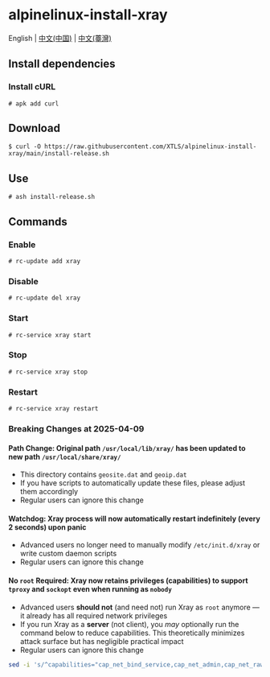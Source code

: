 # alpinelinux-install-xray

English | [中文(中国)](README_zh-cn.md) | [中文(薹灣)](README_zh-tw.md)

## Install dependencies

### Install cURL

```
# apk add curl
```

## Download

```
$ curl -O https://raw.githubusercontent.com/XTLS/alpinelinux-install-xray/main/install-release.sh
```

## Use

```
# ash install-release.sh
```

## Commands

### Enable

```
# rc-update add xray
```

### Disable

```
# rc-update del xray
```

### Start

```
# rc-service xray start
```

### Stop

```
# rc-service xray stop
```

### Restart

```
# rc-service xray restart
```

### Breaking Changes at 2025-04-09

#### Path Change: Original path `/usr/local/lib/xray/` has been updated to new path `/usr/local/share/xray/`

- This directory contains `geosite.dat` and `geoip.dat`
- If you have scripts to automatically update these files, please adjust them accordingly
- Regular users can ignore this change

#### Watchdog: Xray process will now automatically restart indefinitely (every 2 seconds) upon panic

- Advanced users no longer need to manually modify `/etc/init.d/xray` or write custom daemon scripts
- Regular users can ignore this change

#### No `root` Required: Xray now retains privileges (capabilities) to support `tproxy` and `sockopt` even when running as `nobody`

- Advanced users **should not** (and need not) run Xray as `root` anymore — it already has all required network privileges
- If you run Xray as a **server** (not client), you _may_ optionally run the command below to reduce capabilities. This theoretically minimizes attack surface but has negligible practical impact
- Regular users can ignore this change

```sh
sed -i 's/^capabilities="cap_net_bind_service,cap_net_admin,cap_net_raw"$/capabilities="cap_net_bind_service"/g' /etc/init.d/xray
```
